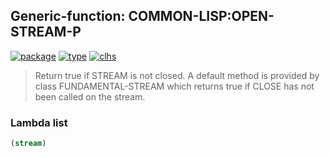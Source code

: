 ## Generic-function: COMMON-LISP:OPEN-STREAM-P
[![package](https://img.shields.io/badge/Package-COMMON--LISP-5f9ea0.svg?style=social&colorA=999999)](../) [![type](https://img.shields.io/badge/Type-Generic--Function-5f9ea0.svg?style=social&colorA=999999)](../#generic-function) [![clhs](https://img.shields.io/badge/CLHS-OPEN--STREAM--P-5f9ea0.svg?style=social&colorA=999999)](http://www.lispworks.com/documentation/HyperSpec/Body/f_open_s.htm) 

> Return true if STREAM is not closed. A default method is provided
> by class FUNDAMENTAL-STREAM which returns true if CLOSE has not been
> called on the stream.

### Lambda list
```cl
(stream)
```
